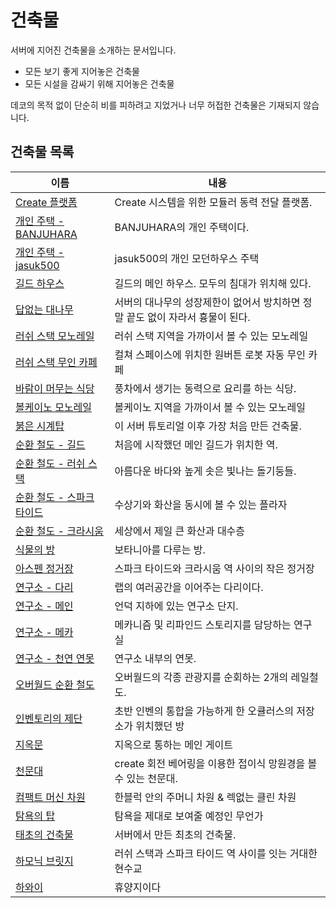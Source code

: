 # 건축물

서버에 지어진 건축물을 소개하는 문서입니다.

- 모든 보기 좋게 지어놓은 건축물
- 모든 시설을 감싸기 위해 지어놓은 건축물

데코의 목적 없이 단순히 비를 피하려고 지었거나
너무 허접한 건축물은 기재되지 않습니다.


## 건축물 목록
<!-- systems_list_dest_open -->
|이름|내용|
|---|---|
|[ Create 플랫폼](create_platform.md)|Create 시스템을 위한 모듈러 동력 전달 플랫폼.|
|[ 개인 주택 - BANJUHARA](house_BANJUHARA.md)|BANJUHARA의 개인 주택이다.|
|[ 개인 주택 - jasuk500](house_jasuk500.md)|jasuk500의 개인 모던하우스 주택|
|[ 길드 하우스](guild_house.md)|길드의 메인 하우스. 모두의 침대가 위치해 있다.|
|[ 답없는 대나무](bamboo_hell.md)|서버의 대나무의 성장제한이 없어서 방치하면 정말 끝도 없이 자라서 흉물이 된다.|
|[ 러쉬 스택 모노레일](lush_stack_monorail.md)|러쉬 스택 지역을 가까이서 볼 수 있는 모노레일|
|[ 러쉬 스택 무인 카페](lush_stack_cafe.md)|컬쳐 스페이스에 위치한 원버튼 로봇 자동 무인 카페|
|[ 바람이 머무는 식당](windy_restaurant.md)|풍차에서 생기는 동력으로 요리를 하는 식당.|
|[ 볼케이노 모노레일](volcano_monorail.md)|볼케이노 지역을 가까이서 볼 수 있는 모노레일|
|[ 붉은 시계탑](red_clocktower.md)|이 서버 튜토리얼 이후 가장 처음 만든 건축물.|
|[ 순환 철도 - 길드](ocr_the_guild.md)|처음에 시작했던 메인 길드가 위치한 역.|
|[ 순환 철도 - 러쉬 스택](ocr_lush_stack.md)|아름다운 바다와 높게 솟은 빛나는 돌기둥들.|
|[ 순환 철도 - 스파크 타이드](ocr_spark_tide.md)|수상기와 화산을 동시에 볼 수 있는 플라자|
|[ 순환 철도 - 크라시움](ocr_cratium.md)|세상에서 제일 큰 화산과 대수층|
|[ 식물의 방](room_of_plant.md)|보타니아를 다루는 방.|
|[ 아스펜 정거장](ocr_aspen_station.md)|스파크 타이드와 크라시움 역 사이의 작은 정거장|
|[ 연구소 - 다리](lab_bridge.md)|랩의 여러공간을 이어주는 다리이다.|
|[ 연구소 - 메인](lab.md)|언덕 지하에 있는 연구소 단지.|
|[ 연구소 - 메카](lab_meka_lab.md)|메카니즘 및 리파인드 스토리지를 담당하는 연구실|
|[ 연구소 - 천연 연못](lab_pond.md)|연구소 내부의 연못.|
|[ 오버월드 순환 철도](overworld_circular_railway.md)|오버월드의 각종 관광지를 순회하는 2개의 레일철도.|
|[ 인벤토리의 제단](inventory_altar.md)|초반 인벤의 통합을 가능하게 한 오큘러스의 저장소가 위치했던 방|
|[ 지옥문](door_of_hell.md)|지옥으로 통하는 메인 게이트|
|[ 천문대](observatory.md)|create 회전 베어링을 이용한 접이식 망원경을 볼 수 있는 천문대.|
|[ 컴팩트 머신 차원](compact_machine_dimension.md)|한블럭 안의 주머니 차원 & 렉없는 클린 차원|
|[ 탐욕의 탑](tower_of_avarice.md)|탐욕을 제대로 보여줄 예정인 무언가|
|[ 태초의 건축물](primitive_building.md)|서버에서 만든 최초의 건축물.|
|[ 하모닉 브릿지](ocr_harmonic_bridge.md)|러쉬 스택과 스파크 타이드 역 사이를 잇는 거대한 현수교|
|[ 하와이](howai.md)|휴양지이다|
<!-- systems_list_dest_close -->